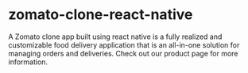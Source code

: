 # zomato-clone-react-native
A Zomato clone app built using react native is a fully realized and customizable food delivery application that is an all-in-one solution for managing orders and deliveries. Check out our product page for more information.
